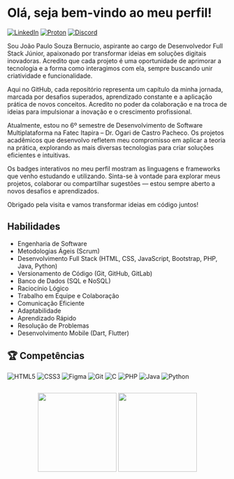 # Olá, seja bem-vindo ao meu perfil!

[![LinkedIn](https://img.shields.io/badge/linkedin-%230077B5.svg?style=for-the-badge&logo=linkedin&logoColor=white)](https://www.linkedin.com/in/joaobernucio)
[![Proton](https://img.shields.io/badge/Proton-7C5CFF?style=for-the-badge&logo=protonmail&logoColor=white)](mailto:joaobernucio@proton.me)
[![Discord](https://img.shields.io/badge/Discord-%235865F2.svg?style=for-the-badge&logo=discord&logoColor=white)](https://discord.com/users/276796875800313857)

Sou João Paulo Souza Bernucio, aspirante ao cargo de Desenvolvedor Full Stack Júnior, apaixonado por transformar ideias em soluções digitais inovadoras. Acredito que cada projeto é uma oportunidade de aprimorar a tecnologia e a forma como interagimos com ela, sempre buscando unir criatividade e funcionalidade.

Aqui no GitHub, cada repositório representa um capítulo da minha jornada, marcada por desafios superados, aprendizado constante e a aplicação prática de novos conceitos. Acredito no poder da colaboração e na troca de ideias para impulsionar a inovação e o crescimento profissional.

Atualmente, estou no 6º semestre de Desenvolvimento de Software Multiplataforma na Fatec Itapira – Dr. Ogari de Castro Pacheco. Os projetos acadêmicos que desenvolvo refletem meu compromisso em aplicar a teoria na prática, explorando as mais diversas tecnologias para criar soluções eficientes e intuitivas.

Os badges interativos no meu perfil mostram as linguagens e frameworks que venho estudando e utilizando. Sinta-se à vontade para explorar meus projetos, colaborar ou compartilhar sugestões — estou sempre aberto a novos desafios e aprendizados.

Obrigado pela visita e vamos transformar ideias em código juntos!



## Habilidades

- Engenharia de Software
- Metodologias Ágeis (Scrum)
- Desenvolvimento Full Stack (HTML, CSS, JavaScript, Bootstrap, PHP, Java, Python)
- Versionamento de Código (Git, GitHub, GitLab)
- Banco de Dados (SQL e NoSQL)
- Raciocínio Lógico
- Trabalho em Equipe e Colaboração
- Comunicação Eficiente
- Adaptabilidade
- Aprendizado Rápido
- Resolução de Problemas
- Desenvolvimento Mobile (Dart, Flutter)

## 🏆 Competências

![HTML5](https://img.shields.io/badge/html5-%23E34F26.svg?style=for-the-badge&logo=html5&logoColor=white)
![CSS3](https://img.shields.io/badge/css3-%231572B6.svg?style=for-the-badge&logo=css3&logoColor=white)
![Figma](https://img.shields.io/badge/figma-%23F24E1E.svg?style=for-the-badge&logo=figma&logoColor=white)
![Git](https://img.shields.io/badge/git-%23F05033.svg?style=for-the-badge&logo=git&logoColor=white)
![C](https://img.shields.io/badge/c-%2300599C.svg?style=for-the-badge&logo=c&logoColor=white)
![PHP](https://img.shields.io/badge/php-%23777BB4.svg?style=for-the-badge&logo=php&logoColor=white)
![Java](https://img.shields.io/badge/java-%23ED8B00.svg?style=for-the-badge&logo=openjdk&logoColor=white)
![Python](https://img.shields.io/badge/python-3670A0?style=for-the-badge&logo=python&logoColor=ffdd54)

##

<div align="center">
  <picture>
    <source 
    srcset="https://github-readme-stats.vercel.app/api/top-langs/?username=Joao-PauloBR&layout=compact&theme=midnight-purple&locale=pt-br"
    media="(prefers-color-scheme: dark)" />
    <source
    srcset="https://github-readme-stats.vercel.app/api/top-langs/?username=Joao-PauloBR&layout=compact&theme=buefy&locale=pt-br"
    media="(prefers-color-scheme: light), (prefers-color-scheme: no-preference)" />
    <img height="180em" src="https://github-readme-stats.vercel.app/api/top-langs/?username=Joao-PauloBR"/>
  </picture>
  <picture>
    <source 
    srcset="https://github-readme-stats.vercel.app/api?username=Joao-PauloBR&show_icons=true&theme=midnight-purple&hide=contribs&count_private=true&locale=pt-br"
    media="(prefers-color-scheme: dark)"/>
    <source
    srcset="https://github-readme-stats.vercel.app/api?username=Joao-PauloBR&show_icons=true&theme=buefy&hide=contribs&count_private=true&locale=pt-br"
    media="(prefers-color-scheme: light), (prefers-color-scheme: no-preference)" />
    <img height="180em" src="https://github-readme-stats.vercel.app/api?username=Joao-PauloBR" />
  </picture>
</div>
